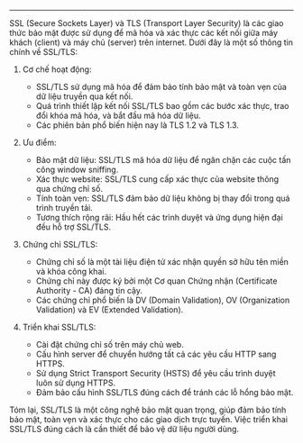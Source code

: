 
---

SSL (Secure Sockets Layer) và TLS (Transport Layer Security) là các giao thức bảo mật được sử dụng để mã hóa và xác thực các kết nối giữa máy khách (client) và máy chủ (server) trên internet. Dưới đây là một số thông tin chính về SSL/TLS:

1. Cơ chế hoạt động:
    
    - SSL/TLS sử dụng mã hóa để đảm bảo tính bảo mật và toàn vẹn của dữ liệu truyền qua kết nối.
    - Quá trình thiết lập kết nối SSL/TLS bao gồm các bước xác thực, trao đổi khóa mã hóa, và bắt đầu mã hóa dữ liệu.
    - Các phiên bản phổ biến hiện nay là TLS 1.2 và TLS 1.3.
2. Ưu điểm:
    
    - Bảo mật dữ liệu: SSL/TLS mã hóa dữ liệu để ngăn chặn các cuộc tấn công window sniffing.
    - Xác thực website: SSL/TLS cung cấp xác thực của website thông qua chứng chỉ số.
    - Tính toàn vẹn: SSL/TLS đảm bảo dữ liệu không bị thay đổi trong quá trình truyền tải.
    - Tương thích rộng rãi: Hầu hết các trình duyệt và ứng dụng hiện đại đều hỗ trợ SSL/TLS.
3. Chứng chỉ SSL/TLS:
    
    - Chứng chỉ số là một tài liệu điện tử xác nhận quyền sở hữu tên miền và khóa công khai.
    - Chứng chỉ này được ký bởi một Cơ quan Chứng nhận (Certificate Authority - CA) đáng tin cậy.
    - Các chứng chỉ phổ biến là DV (Domain Validation), OV (Organization Validation) và EV (Extended Validation).
4. Triển khai SSL/TLS:
    
    - Cài đặt chứng chỉ số trên máy chủ web.
    - Cấu hình server để chuyển hướng tất cả các yêu cầu HTTP sang HTTPS.
    - Sử dụng Strict Transport Security (HSTS) để yêu cầu trình duyệt luôn sử dụng HTTPS.
    - Đảm bảo cấu hình SSL/TLS đúng cách để tránh các lỗ hổng bảo mật.

Tóm lại, SSL/TLS là một công nghệ bảo mật quan trọng, giúp đảm bảo tính bảo mật, toàn vẹn và xác thực cho các giao dịch trực tuyến. Việc triển khai SSL/TLS đúng cách là cần thiết để bảo vệ dữ liệu người dùng.